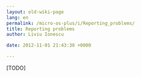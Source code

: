 ```yaml
---
layout: old-wiki-page
lang: en
permalink: /micro-os-plus/i/Reporting_problems/
title: Reporting problems
author: Liviu Ionescu

date: 2012-11-01 21:43:30 +0000

---
```


[TODO]
